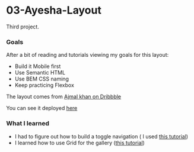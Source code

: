 # 03-Ayesha-Layout
Third project. 

### Goals

After a bit of reading and tutorials viewing my goals for this layout:
- Build it Mobile first
- Use Semantic HTML
- Use BEM CSS naming
- Keep practicing Flexbox

The layout comes from [Ajmal khan on Dribbble](https://dribbble.com/shots/6872630-Ayesha-Hair-Salon-Template-Home-03)

You can see it deployed [here](https://ayesha-layout.netlify.app/)

### What I learned

- I had to figure out how to build a toggle navigation ( I used [this tutorial](https://www.youtube.com/watch?v=8QKOaTYvYUA))
- I learned how to use Grid for the gallery ([this tutorial](https://learncssgrid.com/))
